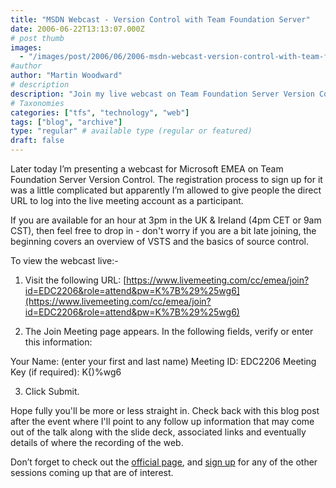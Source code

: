 ```yaml
---
title: "MSDN Webcast - Version Control with Team Foundation Server"
date: 2006-06-22T13:13:07.000Z
# post thumb
images:
  - "/images/post/2006/06/2006-msdn-webcast-version-control-with-team-foundation-server.jpg"
#author
author: "Martin Woodward"
# description
description: "Join my live webcast on Team Foundation Server Version Control today at 3pm UK time for insights and an overview of VSTS."
# Taxonomies
categories: ["tfs", "technology", "web"]
tags: ["blog", "archive"]
type: "regular" # available type (regular or featured)
draft: false
---
```


Later today I’m presenting a webcast for Microsoft EMEA on Team Foundation Server Version Control. The registration process to sign up for it was a little complicated but apparently I’m allowed to give people the direct URL to log into the live meeting account as a participant.

If you are available for an hour at 3pm in the UK & Ireland (4pm CET or 9am CST), then feel free to drop in - don't worry if you are a bit late joining, the beginning covers an overview of VSTS and the basics of source control.

To view the webcast live:-

1. Visit the following URL: [https://www.livemeeting.com/cc/emea/join?id=EDC2206&role=attend&pw=K%7B%29%25wg6](https://www.livemeeting.com/cc/emea/join?id=EDC2206&role=attend&pw=K%7B%29%25wg6)

2. The Join Meeting page appears. In the following fields, verify or enter this information:

Your Name: (enter your first and last name)
Meeting ID: EDC2206
Meeting Key (if required): K{)%wg6

3. Click Submit.

Hope fully you'll be more or less straight in. Check back with this blog post after the event where I'll point to any follow up information that may come out of the talk along with the slide deck, associated links and eventually details of where the recording of the web.

Don’t forget to check out the [official page](http://www.microsoft.com/emea/msdn/visualstudio/webcasts.aspx), and [sign up](http://www.microsoft.com/emea/msdn/visualstudio/webcasts.aspx) for any of the other sessions coming up that are of interest.
